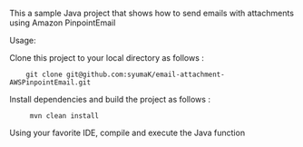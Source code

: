 This a sample Java project that shows how to send emails with attachments using Amazon PinpointEmail

Usage:

   Clone this project to your local directory as follows :

        git clone git@github.com:syumaK/email-attachment-AWSPinpointEmail.git

   Install dependencies and build the project as follows :

         mvn clean install

Using your favorite IDE, compile and execute the Java function


